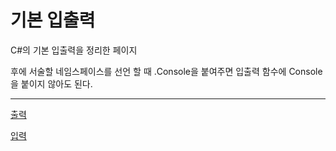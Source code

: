 # 기본 입출력

C#의 기본 입출력을 정리한 페이지

후에 서술할 네임스페이스를 선언 할 때 .Console을 붙여주면 입출력 함수에 Console을 붙이지 않아도 된다.

---

[출력](%E1%84%80%E1%85%B5%E1%84%87%E1%85%A9%E1%86%AB%20%E1%84%8B%E1%85%B5%E1%86%B8%E1%84%8E%E1%85%AE%E1%86%AF%E1%84%85%E1%85%A7%E1%86%A8%20ed0c641fdf714f6f9397c932286b1cf0/%E1%84%8E%E1%85%AE%E1%86%AF%E1%84%85%E1%85%A7%E1%86%A8%207aee95788d754df680ed4f4fe81492d0.md)

[입력](%E1%84%80%E1%85%B5%E1%84%87%E1%85%A9%E1%86%AB%20%E1%84%8B%E1%85%B5%E1%86%B8%E1%84%8E%E1%85%AE%E1%86%AF%E1%84%85%E1%85%A7%E1%86%A8%20ed0c641fdf714f6f9397c932286b1cf0/%E1%84%8B%E1%85%B5%E1%86%B8%E1%84%85%E1%85%A7%E1%86%A8%207b8b3bb8525f4031baa356000096fc61.md)